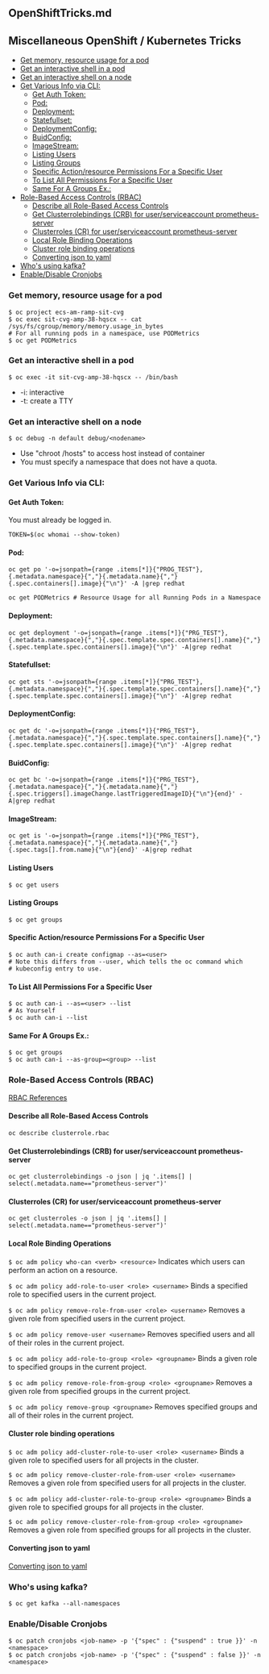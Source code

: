 
<!-- TOC --><a name="openshifttricksmd"></a>
##  OpenShiftTricks.md
<!-- TOC --><a name="miscellaneous-openshift-kubernetes-tricks"></a>
##  Miscellaneous OpenShift / Kubernetes Tricks
<!-- TOC start -->
- [Get memory, resource usage for a pod](#get-memory-resource-usage-for-a-pod)
- [Get an interactive shell in a pod](#get-an-interactive-shell-in-a-pod)
- [Get an interactive shell on a node](#get-an-interactive-shell-on-a-node)
- [Get Various Info via CLI:](#get-various-info-via-cli)
  * [Get Auth Token:](#get-auth-token)
  * [Pod:](#pod)
  * [Deployment:](#deployment)
  * [Statefullset:](#statefullset)
  * [DeploymentConfig:](#deploymentconfig)
  * [BuidConfig:](#buidconfig)
  * [ImageStream:](#imagestream)
  * [Listing Users](#listing-users)
  * [Listing Groups](#listing-groups)
  * [Specific Action/resource Permissions For a Specific User](#specific-actionresource-permissions-for-a-specific-user)
  * [To List All Permissions For a Specific User](#to-list-all-permissions-for-a-specific-user)
  * [Same For A Groups Ex.:](#same-for-a-groups-ex)
- [Role-Based Access Controls (RBAC)](#role-based-access-controls-rbac)
  * [Describe all Role-Based Access Controls](#describe-all-role-based-access-controls)
  * [Get Clusterrolebindings (CRB) for user/serviceaccount prometheus-server](#get-clusterrolebindings-crb-for-userserviceaccount-prometheus-server)
  * [Clusterroles (CR) for user/serviceaccount prometheus-server](#clusterroles-cr-for-userserviceaccount-prometheus-server)
  * [Local Role Binding Operations](#local-role-binding-operations)
  * [Cluster role binding operations](#cluster-role-binding-operations)
  * [Converting json to yaml](#converting-json-to-yaml)
- [Who's using kafka?](#whos-using-kafka)
- [Enable/Disable Cronjobs](#enabledisable-cronjobs)
<!-- TOC end -->

<!-- TOC --><a name="get-memory-resource-usage-for-a-pod"></a>
###  Get memory, resource usage for a pod
```
$ oc project ecs-am-ramp-sit-cvg
$ oc exec sit-cvg-amp-38-hqscx -- cat /sys/fs/cgroup/memory/memory.usage_in_bytes
# For all running pods in a namespace, use PODMetrics
$ oc get PODMetrics
```

<!-- TOC --><a name="get-an-interactive-shell-in-a-pod"></a>
###  Get an interactive shell in a pod
```
$ oc exec -it sit-cvg-amp-38-hqscx -- /bin/bash
```

* -i: interactive
* -t: create a TTY

<!-- TOC --><a name="get-an-interactive-shell-on-a-node"></a>
###  Get an interactive shell on a node
```
$ oc debug -n default debug/<nodename>
```

* Use "chroot /hosts" to access host instead of container
* You must specify a namespace that does not have a quota.

<!-- TOC --><a name="get-various-info-via-cli"></a>
###  Get Various Info via CLI:

<!-- TOC --><a name="get-auth-token"></a>
####  Get Auth Token:
You must already be logged in.
```
TOKEN=$(oc whomai --show-token)
```

<!-- TOC --><a name="pod"></a>
####  Pod:
```
oc get po '-o=jsonpath={range .items[*]}{"PROG_TEST"},{.metadata.namespace}{","}{.metadata.name}{","}{.spec.containers[].image}{"\n"}' -A |grep redhat

oc get PODMetrics # Resource Usage for all Running Pods in a Namespace
```

<!-- TOC --><a name="deployment"></a>
####  Deployment:
```
oc get deployment '-o=jsonpath={range .items[*]}{"PRG_TEST"},{.metadata.namespace}{","}{.spec.template.spec.containers[].name}{","}{.spec.template.spec.containers[].image}{"\n"}' -A|grep redhat
```

<!-- TOC --><a name="statefullset"></a>
####  Statefullset:
```
oc get sts '-o=jsonpath={range .items[*]}{"PRG_TEST"},{.metadata.namespace}{","}{.spec.template.spec.containers[].name}{","}{.spec.template.spec.containers[].image}{"\n"}' -A|grep redhat
```

<!-- TOC --><a name="deploymentconfig"></a>
####  DeploymentConfig:
```
oc get dc '-o=jsonpath={range .items[*]}{"PRG_TEST"},{.metadata.namespace}{","}{.spec.template.spec.containers[].name}{","}{.spec.template.spec.containers[].image}{"\n"}' -A|grep redhat
```

<!-- TOC --><a name="buidconfig"></a>
####  BuidConfig:
```
oc get bc '-o=jsonpath={range .items[*]}{"PRG_TEST"},{.metadata.namespace}{","}{.metadata.name}{","}{.spec.triggers[].imageChange.lastTriggeredImageID}{"\n"}{end}' -A|grep redhat
```

<!-- TOC --><a name="imagestream"></a>
####  ImageStream:
```
oc get is '-o=jsonpath={range .items[*]}{"PRG_TEST"},{.metadata.namespace}{","}{.metadata.name}{","}{.spec.tags[].from.name}{"\n"}{end}' -A|grep redhat
```

<!-- TOC --><a name="listing-users"></a>
#### Listing Users
```
$ oc get users
```

<!-- TOC --><a name="listing-groups"></a>
#### Listing Groups
```
$ oc get groups
```

<!-- TOC --><a name="specific-actionresource-permissions-for-a-specific-user"></a>
#### Specific Action/resource Permissions For a Specific User
```
$ oc auth can-i create configmap --as=<user>
# Note this differs from --user, which tells the oc command which
# kubeconfig entry to use.
```

<!-- TOC --><a name="to-list-all-permissions-for-a-specific-user"></a>
#### To List All Permissions For a Specific User
```
$ oc auth can-i --as=<user> --list
# As Yourself
$ oc auth can-i --list
```

<!-- TOC --><a name="same-for-a-groups-ex"></a>
#### Same For A Groups Ex.:
```
$ oc get groups
$ oc auth can-i --as-group=<group> --list
```
<!-- TOC --><a name="role-based-access-controls-rbac"></a>
###  Role-Based Access Controls (RBAC)
[RBAC References](https://docs.openshift.com/container-platform/4.9/authentication/using-rbac.html)

<!-- TOC --><a name="describe-all-role-based-access-controls"></a>
####  Describe all Role-Based Access Controls
` oc describe clusterrole.rbac `

<!-- TOC --><a name="get-clusterrolebindings-crb-for-userserviceaccount-prometheus-server"></a>
####  Get Clusterrolebindings (CRB) for user/serviceaccount prometheus-server
` oc get clusterrolebindings -o json | jq '.items[] | select(.metadata.name=="prometheus-server")' `

<!-- TOC --><a name="clusterroles-cr-for-userserviceaccount-prometheus-server"></a>
####  Clusterroles (CR) for user/serviceaccount prometheus-server
` oc get clusterroles -o json | jq '.items[] | select(.metadata.name=="prometheus-server")' `

<!-- TOC --><a name="local-role-binding-operations"></a>
####  Local Role Binding Operations
`$ oc adm policy who-can <verb> <resource>` Indicates which users can perform an action on a resource.

`$ oc adm policy add-role-to-user <role> <username>` Binds a specified role to specified users in the current project.

`$ oc adm policy remove-role-from-user <role> <username>` Removes a given role from specified users in the current project.

`$ oc adm policy remove-user <username>` Removes specified users and all of their roles in the current project.

`$ oc adm policy add-role-to-group <role> <groupname>` Binds a given role to specified groups in the current project.

`$ oc adm policy remove-role-from-group <role> <groupname>` Removes a given role from specified groups in the current project.

`$ oc adm policy remove-group <groupname>` Removes specified groups and all of their roles in the current project.

<!-- TOC --><a name="cluster-role-binding-operations"></a>
####  Cluster role binding operations
`$ oc adm policy add-cluster-role-to-user <role> <username>` Binds a given role to specified users for all projects in the cluster.

`$ oc adm policy remove-cluster-role-from-user <role> <username>` Removes a given role from specified users for all projects in the cluster.

`$ oc adm policy add-cluster-role-to-group <role> <groupname>` Binds a given role to specified groups for all projects in the cluster.

`$ oc adm policy remove-cluster-role-from-group <role> <groupname>` Removes a given role from specified groups for all projects in the cluster.


<!-- TOC --><a name="converting-json-to-yaml"></a>
####  Converting json to yaml

[Converting json to yaml](./JSON.md)

<!-- TOC --><a name="whos-using-kafka"></a>
###  Who's using kafka?
```
$ oc get kafka --all-namespaces
```

<!-- TOC --><a name="enabledisable-cronjobs"></a>
### Enable/Disable Cronjobs
```
$ oc patch cronjobs <job-name> -p '{"spec" : {"suspend" : true }}' -n <namespace>
$ oc patch cronjobs <job-name> -p '{"spec" : {"suspend" : false }}' -n <namespace>
```
[//]: # ( vim: set ai et nu sts=4 sw=4 ts=4 tw=78 filetype=markdown :)
